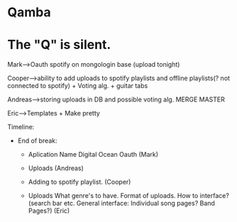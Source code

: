 Qamba
=====

The "Q" is silent.
=====
Mark-->Oauth spotify on mongologin base (upload tonight) 

Cooper-->ability to add uploads to spotify playlists and offline playlists(? not connected to spotify) + Voting alg. + guitar tabs 

Andreas-->storing uploads in DB and possible voting alg. MERGE MASTER

Eric-->Templates + Make pretty

Timeline:
* End of break: 
  * Aplication Name Digital Ocean Oauth (Mark) 

  * Uploads (Andreas) 

  * Adding to spotify playlist. (Cooper)

  * Uploads What genre's to have. Format of uploads. How to interface? (search bar etc. General interface: Individual song pages? Band Pages?) (Eric)
